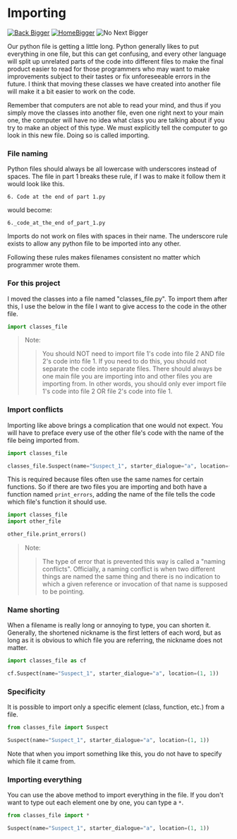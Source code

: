 # Importing

[![Back Bigger](https://github.com/user-attachments/assets/7cafd1f2-6e9e-4473-a23c-302f65317737)](https://github.com/JarodSGilliam/LibraryLearning/blob/main/Part%201/4.%20Conditionals.md)
[![HomeBigger](https://github.com/user-attachments/assets/b42006e9-6c11-4edb-b654-e12677356839)](https://github.com/JarodSGilliam/LibraryLearning)
![No Next Bigger](https://github.com/user-attachments/assets/ecf45316-1eef-4749-a55f-392b02efb111)


Our python file is getting a little long. Python generally likes to put everything in one file, but this can get confusing, and every other language will split up unrelated parts of the code into different files to make the final product easier to read for those programmers who may want to make improvements subject to their tastes or fix unforeseeable errors in the future. I think that moving these classes we have created into another file will make it a bit easier to work on the code.

Remember that computers are not able to read your mind, and thus if you simply move the classes into another file, even one right next to your main one, the computer will have no idea what class you are talking about if you try to make an object of this type. We must explicitly tell the computer to go look in this new file. Doing so is called importing.

### File naming
Python files should always be all lowercase with underscores instead of spaces. The file in part 1 breaks these rule, if I was to make it follow them it would look like this.

```
6. Code at the end of part 1.py
```
would become:
```
6._code_at_the_end of_part_1.py
```

Imports do not work on files with spaces in their name. The underscore rule exists to allow any python file to be imported into any other. 

Following these rules makes filenames consistent no matter which programmer wrote them.

### For this project
I moved the classes into a file named "classes_file.py". To import them after this, I use the below in the file I want to give access to the code in the other file.

```python
import classes_file
```
> Note:
>> You should NOT need to import file 1's code into file 2 AND file 2's code into file 1. If you need to do this, you should not separate the code into separate files. There should always be one main file you are importing into and other files you are importing from.
>> In other words, you should only ever import file 1's code into file 2 OR file 2's code into file 1.

### Import conflicts
Importing like above brings a complication that one would not expect. You will have to preface every use of the other file's code with the name of the file being imported from.

```python
import classes_file

classes_file.Suspect(name="Suspect_1", starter_dialogue="a", location=(1, 1))
```

This is required because files often use the same names for certain functions. So if there are two files you are importing and both have a function named `print_errors`, adding the name of the file tells the code which file's function it should use.

```python
import classes_file
import other_file

other_file.print_errors()
```

> Note:
>> The type of error that is prevented this way is called a "naming conflicts".
>> Officially, a naming conflict is when two different things are named the same thing and there is no indication to which a given reference or invocation of that name is supposed to be pointing.

### Name shorting

When a filename is really long or annoying to type, you can shorten it. Generally, the shortened nickname is the first letters of each word, but as long as it is obvious to which file you are referring, the nickname does not matter.

```python
import classes_file as cf

cf.Suspect(name="Suspect_1", starter_dialogue="a", location=(1, 1))
```

### Specificity

It is possible to import only a specific element (class, function, etc.) from a file.

```python
from classes_file import Suspect

Suspect(name="Suspect_1", starter_dialogue="a", location=(1, 1))
```

Note that when you import something like this, you do not have to specify which file it came from.

### Importing everything

You can use the above method to import everything in the file. If you don't want to type out each element one by one, you can type a `*`.

```python
from classes_file import *

Suspect(name="Suspect_1", starter_dialogue="a", location=(1, 1))
```
